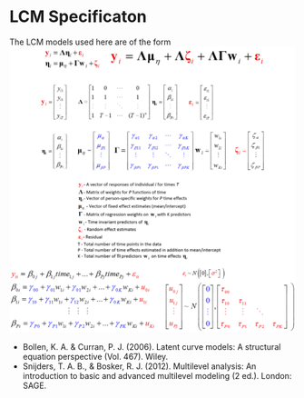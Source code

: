 
LCM Specificaton
========================================================


The LCM models used here are of the form
<img link src="./figure_rmd/General_LCM_specification.png" alt="LCM Model" style="width:700px;"/>  


* Bollen, K. A. & Curran, P. J. (2006). Latent curve models: A structural equation perspective (Vol. 467). Wiley.
* Snijders, T. A. B., & Bosker, R. J. (2012). Multilevel analysis: An introduction to basic and advanced multilevel modeling (2 ed.). London: SAGE.
